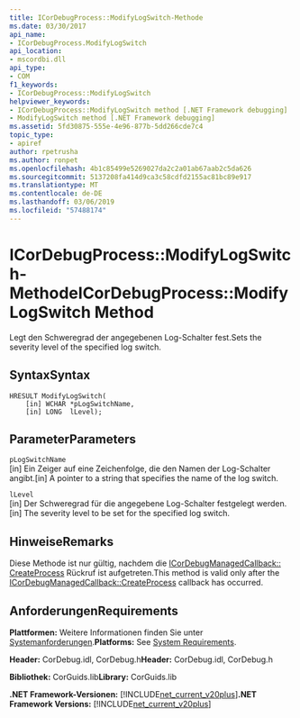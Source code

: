 ```yaml
---
title: ICorDebugProcess::ModifyLogSwitch-Methode
ms.date: 03/30/2017
api_name:
- ICorDebugProcess.ModifyLogSwitch
api_location:
- mscordbi.dll
api_type:
- COM
f1_keywords:
- ICorDebugProcess::ModifyLogSwitch
helpviewer_keywords:
- ICorDebugProcess::ModifyLogSwitch method [.NET Framework debugging]
- ModifyLogSwitch method [.NET Framework debugging]
ms.assetid: 5fd30875-555e-4e96-877b-5dd266cde7c4
topic_type:
- apiref
author: rpetrusha
ms.author: ronpet
ms.openlocfilehash: 4b1c85499e5269027da2c2a01ab67aab2c5da626
ms.sourcegitcommit: 5137208fa414d9ca3c58cdfd2155ac81bc89e917
ms.translationtype: MT
ms.contentlocale: de-DE
ms.lasthandoff: 03/06/2019
ms.locfileid: "57488174"
---
```

# <a name="icordebugprocessmodifylogswitch-method"></a><span data-ttu-id="0823d-102">ICorDebugProcess::ModifyLogSwitch-Methode</span><span class="sxs-lookup"><span data-stu-id="0823d-102">ICorDebugProcess::ModifyLogSwitch Method</span></span>
<span data-ttu-id="0823d-103">Legt den Schweregrad der angegebenen Log-Schalter fest.</span><span class="sxs-lookup"><span data-stu-id="0823d-103">Sets the severity level of the specified log switch.</span></span>  
  
## <a name="syntax"></a><span data-ttu-id="0823d-104">Syntax</span><span class="sxs-lookup"><span data-stu-id="0823d-104">Syntax</span></span>  
  
```  
HRESULT ModifyLogSwitch(  
    [in] WCHAR *pLogSwitchName,  
    [in] LONG  lLevel);  
```  
  
## <a name="parameters"></a><span data-ttu-id="0823d-105">Parameter</span><span class="sxs-lookup"><span data-stu-id="0823d-105">Parameters</span></span>  
 `pLogSwitchName`  
 <span data-ttu-id="0823d-106">[in] Ein Zeiger auf eine Zeichenfolge, die den Namen der Log-Schalter angibt.</span><span class="sxs-lookup"><span data-stu-id="0823d-106">[in] A pointer to a string that specifies the name of the log switch.</span></span>  
  
 `lLevel`  
 <span data-ttu-id="0823d-107">[in] Der Schweregrad für die angegebene Log-Schalter festgelegt werden.</span><span class="sxs-lookup"><span data-stu-id="0823d-107">[in] The severity level to be set for the specified log switch.</span></span>  
  
## <a name="remarks"></a><span data-ttu-id="0823d-108">Hinweise</span><span class="sxs-lookup"><span data-stu-id="0823d-108">Remarks</span></span>  
 <span data-ttu-id="0823d-109">Diese Methode ist nur gültig, nachdem die [ICorDebugManagedCallback:: CreateProcess](../../../../docs/framework/unmanaged-api/debugging/icordebugmanagedcallback-createprocess-method.md) Rückruf ist aufgetreten.</span><span class="sxs-lookup"><span data-stu-id="0823d-109">This method is valid only after the [ICorDebugManagedCallback::CreateProcess](../../../../docs/framework/unmanaged-api/debugging/icordebugmanagedcallback-createprocess-method.md) callback has occurred.</span></span>  
  
## <a name="requirements"></a><span data-ttu-id="0823d-110">Anforderungen</span><span class="sxs-lookup"><span data-stu-id="0823d-110">Requirements</span></span>  
 <span data-ttu-id="0823d-111">**Plattformen:** Weitere Informationen finden Sie unter [Systemanforderungen](../../../../docs/framework/get-started/system-requirements.md).</span><span class="sxs-lookup"><span data-stu-id="0823d-111">**Platforms:** See [System Requirements](../../../../docs/framework/get-started/system-requirements.md).</span></span>  
  
 <span data-ttu-id="0823d-112">**Header:** CorDebug.idl, CorDebug.h</span><span class="sxs-lookup"><span data-stu-id="0823d-112">**Header:** CorDebug.idl, CorDebug.h</span></span>  
  
 <span data-ttu-id="0823d-113">**Bibliothek:** CorGuids.lib</span><span class="sxs-lookup"><span data-stu-id="0823d-113">**Library:** CorGuids.lib</span></span>  
  
 <span data-ttu-id="0823d-114">**.NET Framework-Versionen:** [!INCLUDE[net_current_v20plus](../../../../includes/net-current-v20plus-md.md)]</span><span class="sxs-lookup"><span data-stu-id="0823d-114">**.NET Framework Versions:** [!INCLUDE[net_current_v20plus](../../../../includes/net-current-v20plus-md.md)]</span></span>
